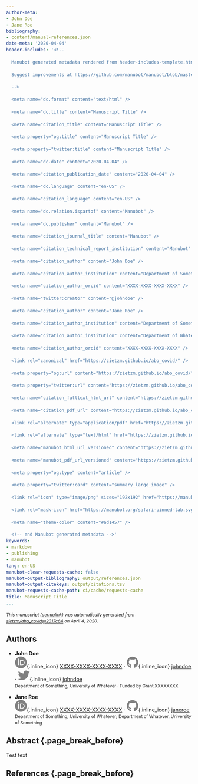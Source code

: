 ```yaml
---
author-meta:
- John Doe
- Jane Roe
bibliography:
- content/manual-references.json
date-meta: '2020-04-04'
header-includes: '<!--

  Manubot generated metadata rendered from header-includes-template.html.

  Suggest improvements at https://github.com/manubot/manubot/blob/master/manubot/process/header-includes-template.html

  -->

  <meta name="dc.format" content="text/html" />

  <meta name="dc.title" content="Manuscript Title" />

  <meta name="citation_title" content="Manuscript Title" />

  <meta property="og:title" content="Manuscript Title" />

  <meta property="twitter:title" content="Manuscript Title" />

  <meta name="dc.date" content="2020-04-04" />

  <meta name="citation_publication_date" content="2020-04-04" />

  <meta name="dc.language" content="en-US" />

  <meta name="citation_language" content="en-US" />

  <meta name="dc.relation.ispartof" content="Manubot" />

  <meta name="dc.publisher" content="Manubot" />

  <meta name="citation_journal_title" content="Manubot" />

  <meta name="citation_technical_report_institution" content="Manubot" />

  <meta name="citation_author" content="John Doe" />

  <meta name="citation_author_institution" content="Department of Something, University of Whatever" />

  <meta name="citation_author_orcid" content="XXXX-XXXX-XXXX-XXXX" />

  <meta name="twitter:creator" content="@johndoe" />

  <meta name="citation_author" content="Jane Roe" />

  <meta name="citation_author_institution" content="Department of Something, University of Whatever" />

  <meta name="citation_author_institution" content="Department of Whatever, University of Something" />

  <meta name="citation_author_orcid" content="XXXX-XXXX-XXXX-XXXX" />

  <link rel="canonical" href="https://zietzm.github.io/abo_covid/" />

  <meta property="og:url" content="https://zietzm.github.io/abo_covid/" />

  <meta property="twitter:url" content="https://zietzm.github.io/abo_covid/" />

  <meta name="citation_fulltext_html_url" content="https://zietzm.github.io/abo_covid/" />

  <meta name="citation_pdf_url" content="https://zietzm.github.io/abo_covid/manuscript.pdf" />

  <link rel="alternate" type="application/pdf" href="https://zietzm.github.io/abo_covid/manuscript.pdf" />

  <link rel="alternate" type="text/html" href="https://zietzm.github.io/abo_covid/v/2317c64336709ac7e7eec977977a2fa70a599f5c/" />

  <meta name="manubot_html_url_versioned" content="https://zietzm.github.io/abo_covid/v/2317c64336709ac7e7eec977977a2fa70a599f5c/" />

  <meta name="manubot_pdf_url_versioned" content="https://zietzm.github.io/abo_covid/v/2317c64336709ac7e7eec977977a2fa70a599f5c/manuscript.pdf" />

  <meta property="og:type" content="article" />

  <meta property="twitter:card" content="summary_large_image" />

  <link rel="icon" type="image/png" sizes="192x192" href="https://manubot.org/favicon-192x192.png" />

  <link rel="mask-icon" href="https://manubot.org/safari-pinned-tab.svg" color="#ad1457" />

  <meta name="theme-color" content="#ad1457" />

  <!-- end Manubot generated metadata -->'
keywords:
- markdown
- publishing
- manubot
lang: en-US
manubot-clear-requests-cache: false
manubot-output-bibliography: output/references.json
manubot-output-citekeys: output/citations.tsv
manubot-requests-cache-path: ci/cache/requests-cache
title: Manuscript Title
...
```







<small><em>
This manuscript
([permalink](https://zietzm.github.io/abo_covid/v/2317c64336709ac7e7eec977977a2fa70a599f5c/))
was automatically generated
from [zietzm/abo_covid@2317c64](https://github.com/zietzm/abo_covid/tree/2317c64336709ac7e7eec977977a2fa70a599f5c)
on April 4, 2020.
</em></small>

## Authors



+ **John Doe**<br>
    ![ORCID icon](images/orcid.svg){.inline_icon}
    [XXXX-XXXX-XXXX-XXXX](https://orcid.org/XXXX-XXXX-XXXX-XXXX)
    · ![GitHub icon](images/github.svg){.inline_icon}
    [johndoe](https://github.com/johndoe)
    · ![Twitter icon](images/twitter.svg){.inline_icon}
    [johndoe](https://twitter.com/johndoe)<br>
  <small>
     Department of Something, University of Whatever
     · Funded by Grant XXXXXXXX
  </small>

+ **Jane Roe**<br>
    ![ORCID icon](images/orcid.svg){.inline_icon}
    [XXXX-XXXX-XXXX-XXXX](https://orcid.org/XXXX-XXXX-XXXX-XXXX)
    · ![GitHub icon](images/github.svg){.inline_icon}
    [janeroe](https://github.com/janeroe)<br>
  <small>
     Department of Something, University of Whatever; Department of Whatever, University of Something
  </small>



## Abstract {.page_break_before}

Test text




## References {.page_break_before}

<!-- Explicitly insert bibliography here -->
<div id="refs"></div>
